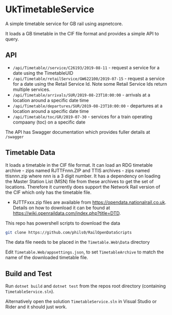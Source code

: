 # UkTimetableService
A simple timetable service for GB rail using aspnetcore.

It loads a GB timetable in the CIF file format and provides a simple API to query.

## API

* `/api/Timetable//service/C26193/2019-08-11`  - request a service for a date using the TimetableUID
* `/api/Timetable/retailService/GW622100/2019-07-15`   - request a service for a date using the Retail Service Id. Note some Retail Service Ids return multiple services.
* `/api/Timetable/arrivals/SUR/2019-08-23T10:00:00`   - arrivals at a location around a specific date time
* `/api/Timetable/departures/SUR/2019-08-23T10:00:00`   - departures at a location around a specific date time
* `/api/Timetable/toc/GR/2019-07-30`   - services for a train operating compaany (toc) on a specific date

The API has Swagger documentation which provides fuller details at `/swagger`

## Timetable Data

It loads a timetable in the CIF file format.  It can load an RDG timetable archive - zips named RJTTFnnn.ZIP and TTIS archives - zips named ttisnnn.zip where nnn is a 3 digit number.  It has a dependency on loading the Master Station List (MSN) file from these archives to get the set of locations. Therefore it currently does support the Network Rail version of the CIF which only has the timetable file. 

* RJTTFxxx.zip files are available from https://opendata.nationalrail.co.uk. Details on how to download it can be found at https://wiki.openraildata.com/index.php?title=DTD.

This repo has powershell scripts to download the data 
```bash
git clone https://github.com/phils0/RailOpenDataScripts
```
The data file needs to be placed in the `Timetable.Web\Data` directory

Edit `Timetable.Web/appsettings.json`, to set  `TimetableArchive` to match the name of the downloaded timetable file.

## Build and Test

Run `dotnet build` and `dotnet test` from the repos root directory (containing `TimetableService.sln`).

Alternatively open the solution `TimetableService.sln` in Visual Studio or Rider and it should just work.
